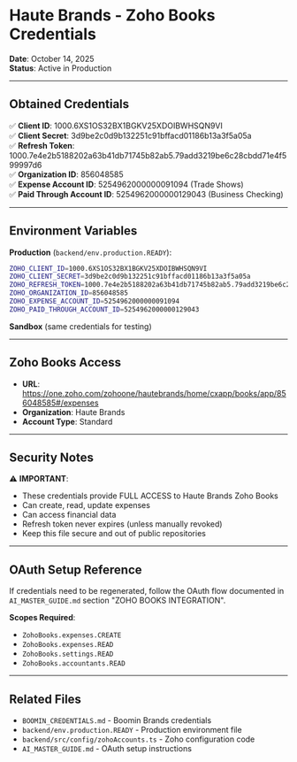 # Haute Brands - Zoho Books Credentials
**Date**: October 14, 2025  
**Status**: Active in Production

---

## Obtained Credentials

✅ **Client ID**: 1000.6XS1OS32BX1BGKV25XDOIBWHSQN9VI  
✅ **Client Secret**: 3d9be2c0d9b132251c91bffacd01186b13a3f5a05a  
✅ **Refresh Token**: 1000.7e4e2b5188202a63b41db71745b82ab5.79add3219be6c28cbdd71e4f599997d6  
✅ **Organization ID**: 856048585  
✅ **Expense Account ID**: 5254962000000091094 (Trade Shows)  
✅ **Paid Through Account ID**: 5254962000000129043 (Business Checking)

---

## Environment Variables

**Production** (`backend/env.production.READY`):
```bash
ZOHO_CLIENT_ID=1000.6XS1OS32BX1BGKV25XDOIBWHSQN9VI
ZOHO_CLIENT_SECRET=3d9be2c0d9b132251c91bffacd01186b13a3f5a05a
ZOHO_REFRESH_TOKEN=1000.7e4e2b5188202a63b41db71745b82ab5.79add3219be6c28cbdd71e4f599997d6
ZOHO_ORGANIZATION_ID=856048585
ZOHO_EXPENSE_ACCOUNT_ID=5254962000000091094
ZOHO_PAID_THROUGH_ACCOUNT_ID=5254962000000129043
```

**Sandbox** (same credentials for testing)

---

## Zoho Books Access

- **URL**: https://one.zoho.com/zohoone/hautebrands/home/cxapp/books/app/856048585#/expenses
- **Organization**: Haute Brands
- **Account Type**: Standard

---

## Security Notes

⚠️ **IMPORTANT**: 
- These credentials provide FULL ACCESS to Haute Brands Zoho Books
- Can create, read, update expenses
- Can access financial data
- Refresh token never expires (unless manually revoked)
- Keep this file secure and out of public repositories

---

## OAuth Setup Reference

If credentials need to be regenerated, follow the OAuth flow documented in `AI_MASTER_GUIDE.md` section "ZOHO BOOKS INTEGRATION".

**Scopes Required**:
- `ZohoBooks.expenses.CREATE`
- `ZohoBooks.expenses.READ`
- `ZohoBooks.settings.READ`
- `ZohoBooks.accountants.READ`

---

## Related Files

- `BOOMIN_CREDENTIALS.md` - Boomin Brands credentials
- `backend/env.production.READY` - Production environment file
- `backend/src/config/zohoAccounts.ts` - Zoho configuration code
- `AI_MASTER_GUIDE.md` - OAuth setup instructions

